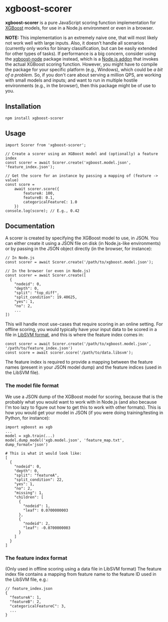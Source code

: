 # xgboost-scorer

**xgboost-scorer** is a pure JavaScript scoring function implementation for [XGBoost](https://github.com/dmlc/xgboost) models, for use in a Node.js environment or even in a browser.

**NOTE:**  This implementation is an extremely naive one, that will most likely not work well with large inputs. Also, it doesn't handle all scenarios (currently only works for binary classification, but can be easily extended for other types of tasks). If performance is a big concern, consider using the [xgboost-node](https://github.com/nuanio/xgboost-node) package instead, which is a [Node.js addon](https://nodejs.org/api/addons.html) that invokes the actual XGBoost scoring function. However, you might have to compile the package for your specific platform (e.g., Windows), which could be *a bit of a problem*. So, if you don't care about serving a million QPS, are working with small models and inputs; and want to run in multiple hostile environments (e.g., in the browser), then this package might be of use to you.

## Installation

    npm install xgboost-scorer

## Usage

    import Scorer from 'xgboost-scorer';

    // Create a scorer using an XGBoost model and (optionally) a feature index
    const scorer = await Scorer.create('xgboost.model.json', 'feature_index.json');

    // Get the score for an instance by passing a mapping of (feature -> value)
    const score =
	    await scorer.score({
            featureA: 100,
            featureB: 0.1,
            categoricalFeatureC: 1.0
	    })
    console.log(score); // E.g., 0.42

## Documentation
A scorer is created by specifying the XGBoost model to use, in JSON. You can either create it using a JSON file on disk (in Node.js-like environments) or by passing in the JSON object directly (in the browser, for instance):

    // In Node.js
    const scorer = await Scorer.create('/path/to/xgboost.model.json');

    // In the browser (or even in Node.js)
    const scorer = await Scorer.create([
	  {
	    "nodeid": 0,
	    "depth": 0,
	    "split": "top_diff",
	    "split_condition": 19.40625,
	    "yes": 1,
	    "no": 2,
	    ...
    ])

This will handle most use-cases that require scoring in an online setting. For offline scoring, you would typically have your input data to be scored in a file in [LibSVM format](https://xgboost.readthedocs.io/en/latest/tutorials/input_format.html), and this is where the feature index comes in:

    const scorer = await Scorer.create('/path/to/xgboost.model.json', '/path/to/feature_index.json')
    const score = await scorer.score('/path/to/data.libsvm');

The feature index is required to provide a mapping between the feature names (present in your JSON model dump) and the feature indices (used in the LibSVM file).

### The model file format
We use a JSON dump of the XGBoost model for scoring, because that is the probably what you would want to work with in Node.js (and also because I'm too lazy to figure out how to get this to work with other formats). This is how you would get your model in JSON (if you were doing training/testing in Python, for instance):

    import xgboost as xgb
    ...
    model = xgb.train(...)
    model.dump_model('xgb.model.json', 'feature_map.txt', dump_format='json')

    # This is what it would look like:
    [
	  {
        "nodeid": 0,
        "depth": 0,
        "split": "featureA",
        "split_condition": 22,
        "yes": 1,
        "no": 2,
        "missing": 1,
        "children": [
          {
            "nodeid": 1,
            "leaf": 0.0700000003
          },
          {
            "nodeid": 2,
            "leaf": -0.0700000003
          }
        ]
      }
    ]

### The feature index format
(Only used in offline scoring using a data file in LibSVM format)
The feature index file contains a mapping from feature name to the feature ID used in the LibSVM file, e.g.:

    // feature_index.json
    {
      "featureA": 1,
      "featureB": 2,
      "categoricalFeatureC": 3,
      ...
    }




